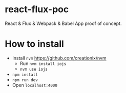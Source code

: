 # react-flux-poc
React &amp; Flux &amp; Webpack &amp; Babel App proof of concept.

# How to install
* Install `nvm` https://github.com/creationix/nvm 
  * Run `nvm install iojs`
  * `nvm use iojs`
* `npm install`
* `npm run dev`
* Open `localhost:4000`
